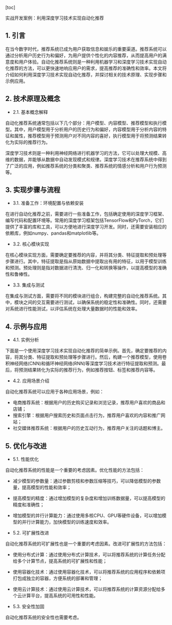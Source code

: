 
[toc]                    
                
                
实战开发案例：利用深度学习技术实现自动化推荐

## 1. 引言

在当今数字时代，推荐系统已成为用户获取信息和娱乐的重要渠道。推荐系统可以通过分析用户历史行为和偏好，为用户提供个性化的内容推荐，从而提高用户的满意度和用户体验。自动化推荐系统则是一种利用机器学习和深度学习技术实现自动化推荐的方法，可以更快速地响应用户的需求，提高推荐的准确性和效率。本文将介绍如何利用深度学习技术实现自动化推荐，并探讨相关的技术原理、实现步骤和示例应用。

## 2. 技术原理及概念

- 2.1. 基本概念解释

自动化推荐系统通常包括以下几个部分：用户模型、内容模型、推荐模型和执行模型。其中，用户模型用于分析用户的历史行为和偏好，内容模型用于分析内容的特征和属性，推荐模型用于预测用户对不同内容的喜好，执行模型用于将预测结果转化为实际的推荐行为。

深度学习技术则是一种利用神经网络进行机器学习的方法，它可以处理大规模、高维的数据，并能够从数据中自动发现模式和规律。深度学习技术在推荐系统中得到了广泛的应用，例如推荐系统的分类和聚类、推荐系统的情感分析和用户行为预测等。

## 3. 实现步骤与流程

- 3.1. 准备工作：环境配置与依赖安装

在进行自动化推荐之前，需要进行一些准备工作，包括确定使用的深度学习框架、编写代码和配置环境等。常用的深度学习框架包括TensorFlow和PyTorch，它们提供了丰富的库和工具，可以方便地进行深度学习开发。同时，还需要安装相应的依赖库，例如numpy、pandas和matplotlib等。

- 3.2. 核心模块实现

在核心模块实现方面，需要确定要推荐的内容，并将其分类、特征提取和预处理等步骤进行。其中，特征提取是指从原始数据中提取出有用的特征，以用于模型训练和预测。预处理则是指对数据进行清洗、归一化和转换等操作，以提高模型的准确性和鲁棒性。

- 3.3. 集成与测试

在集成与测试方面，需要将不同的模块进行组合，构建完整的自动化推荐系统。其中，模块之间的交互需要进行测试，以确保系统的稳定性和准确性。同时，还需要对系统进行性能测试，以评估系统在处理大量数据时的性能和效率。

## 4. 示例与应用

- 4.1. 实例分析

下面是一个使用深度学习技术实现自动化推荐的简单示例。首先，确定要推荐的内容，将其分类、特征提取和预处理等步骤进行。然后，构建一个推荐模型，使用卷积神经网络(CNN)和循环神经网络(RNN)等深度学习技术进行特征提取和预测。最后，将预测结果转化为实际的推荐行为，例如推荐按钮、标签和推荐内容等。

- 4.2. 应用场景介绍

自动化推荐系统可以应用于各种应用场景，例如：

- 电商推荐系统：根据用户的历史购买记录和浏览记录，推荐用户喜欢的商品和店铺；
- 搜索引擎：根据用户搜索历史和页面点击行为，推荐用户喜欢的内容和推广网站；
- 社交媒体推荐系统：根据用户的历史互动行为，推荐用户关注的话题和博主。

## 5. 优化与改进

- 5.1. 性能优化

自动化推荐系统的性能是一个重要的考虑因素。优化性能的方法包括：

- 减少模型的参数量：通过参数剪枝和参数压缩等技巧，可以降低模型的参数量，提高模型的性能和效率；
- 提高模型的精度：通过增加模型的复杂度和增加训练数据量，可以提高模型的精度和准确性；
- 增加模型的并行计算能力：通过使用多核CPU、GPU等硬件设备，可以增加模型的并行计算能力，加快模型的训练速度和效率。

- 5.2. 可扩展性改进

自动化推荐系统的可扩展性也是一个重要的考虑因素。改进可扩展性的方法包括：

- 使用分布式计算：通过使用分布式计算技术，可以将推荐系统的计算任务分配给多个计算节点，提高系统的可扩展性和性能；
- 使用容器化技术：通过使用容器化技术，可以将推荐系统的应用程序和依赖项打包成独立的容器，方便系统的部署和管理；
- 使用云计算技术：通过使用云计算技术，可以将推荐系统的计算资源分配给多个云计算平台，提高系统的可用性和性能。

- 5.3. 安全性加固

自动化推荐系统的安全性也需要考虑。

